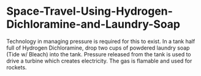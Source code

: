 # Space-Travel-Using-Hydrogen-Dichloramine-and-Laundry-Soap
Technology in managing pressure is required for this to exist. In a tank half full of Hydrogen Dichloramine, drop two cups of powdered laundry soap (Tide w/ Bleach) into the tank. Pressure released from the tank is used to drive a turbine which creates electricity. The gas is flamable and used for rockets.
